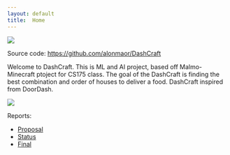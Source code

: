 ```yaml
---
layout: default
title:  Home
---
```


<img src="https://media.mojang.com/blog-image/2c34ca1217c7d95e76a6f8d646adf9208f78145a/blogmcnet.png">

Source code: https://github.com/alonmaor/DashCraft

Welcome to DashCraft. This is ML and AI project, based off Malmo-Minecraft ptoject for CS175 class.
The goal of the DashCraft is finding the best combination and order of houses to deliver a food. DashCraft inspired from DoorDash. 

<img src="https://foodtechconnect.com/wp-content/uploads/2015/05/DoorDash-Logo.jpg">

Reports:

- [Proposal](proposal.html)
- [Status](status.html)
- [Final](final.html)
